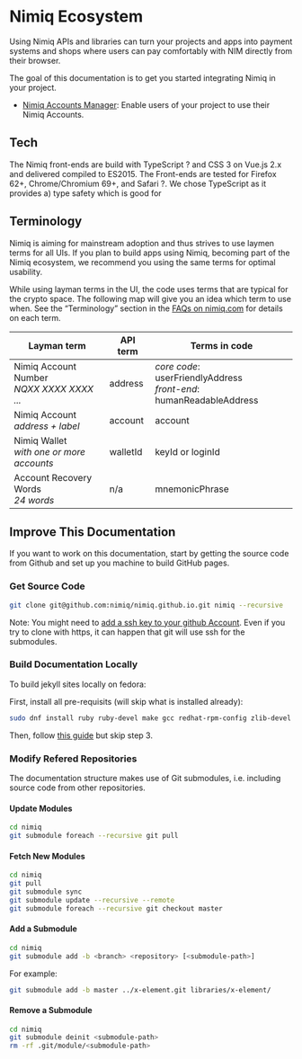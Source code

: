 # Nimiq Ecosystem

Using Nimiq APIs and libraries can turn your projects and apps into payment systems and shops
where users can pay comfortably with NIM directly from their browser.

The goal of this documentation is to get you started integrating Nimiq in your project.

[//]: Sven (add checkout plugin)
[//]: Sven (add cashlink js lib)
[//]: Sven (secondary: add nimiq style)
[//]: Sven (secondary: add wallet file format)

- [Nimiq Accounts Manager](accounts): Enable users of your project to use their Nimiq Accounts.

## Tech
The Nimiq front-ends are build with TypeScript ? and CSS 3 on Vue.js 2.x and delivered compiled to ES2015. The Front-ends are tested for Firefox 62+, Chrome/Chromium 69+, and Safari ?.
We chose TypeScript as it provides a) type safety which is good for

## Terminology
Nimiq is aiming for mainstream adoption and thus strives to use laymen terms for all UIs.
If you plan to build apps using Nimiq, becoming part of the Nimiq ecosystem,
we recommend you using the same terms for optimal usability.

While using layman terms in the UI, the code uses terms that are typical for the crypto space.
The following map will give you an idea which term to use when.
See the “Terminology” section in the [FAQs on nimiq.com](nimiq.com/#faq) for details on each term.

| Layman term                                    | API term | Terms in code
|------------------------------------------------|----------|---
| Nimiq Account Number <br> _NQXX XXXX XXXX ..._ | address  | _core code_: userFriendlyAddress <br> _front-end_: humanReadableAddress
| Nimiq Account <br> _address + label_           | account  | account
| Nimiq Wallet <br> _with one or more accounts_  | walletId | keyId or loginId
| Account Recovery Words <br> _24 words_         | n/a      | mnemonicPhrase


## Improve This Documentation
If you want to work on this documentation,
start by getting the source code from Github and set up you machine to build GitHub pages.

### Get Source Code
```bash
git clone git@github.com:nimiq/nimiq.github.io.git nimiq --recursive
```

Note: You might need to
[add a ssh key to your github Account](https://help.github.com/articles/adding-a-new-ssh-key-to-your-github-account/).
Even if you try to clone with https, it can happen that git will use ssh for the submodules.

### Build Documentation Locally
To build jekyll sites locally on fedora:

First, install all pre-requisits (will skip what is installed already):
```bash
sudo dnf install ruby ruby-devel make gcc redhat-rpm-config zlib-devel
```

Then, follow [this guide](https://help.github.com/articles/setting-up-your-github-pages-site-locally-with-jekyll/) but skip step 3.

### Modify Refered Repositories
The documentation structure makes use of Git submodules, i.e. including source code from other repositories.

#### Update Modules
```bash
cd nimiq
git submodule foreach --recursive git pull
```

#### Fetch New Modules
```bash
cd nimiq
git pull
git submodule sync
git submodule update --recursive --remote
git submodule foreach --recursive git checkout master
```

#### Add a Submodule
```bash
cd nimiq
git submodule add -b <branch> <repository> [<submodule-path>]
```
For example:
```bash
git submodule add -b master ../x-element.git libraries/x-element/
```

#### Remove a Submodule
```bash
cd nimiq
git submodule deinit <submodule-path>
rm -rf .git/module/<submodule-path>
```
